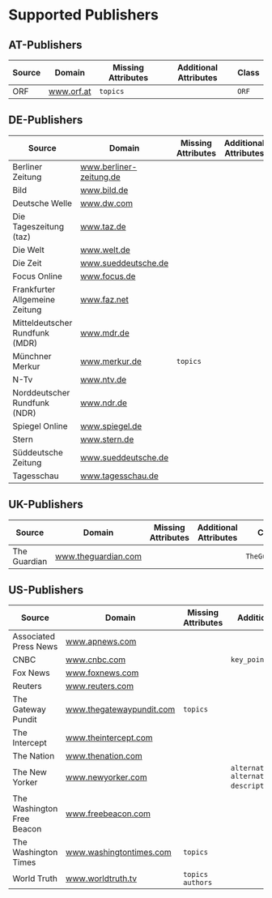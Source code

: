 # Supported Publishers


## AT-Publishers
<table class="publishers at">
  <thead>
    <tr>
      <th>Source</th>
      <th>Domain</th>
      <th>Missing Attributes</th>
      <th>Additional Attributes</th>
      <th>Class</th>
    </tr>
  </thead>
  <tbody>
    <tr>
      <td>
        <div>ORF</div>
      </td>
      <td>
        <a href="https://www.orf.at">
          <span>www.orf.at</span>
        </a>
      </td>
      <td>
        <code>topics</code>
      </td>
      <td>&#160;</td>
      <td>
        <code>ORF</code>
      </td>
    </tr>
  </tbody>
</table>

## DE-Publishers
<table class="publishers de">
  <thead>
    <tr>
      <th>Source</th>
      <th>Domain</th>
      <th>Missing Attributes</th>
      <th>Additional Attributes</th>
      <th>Class</th>
    </tr>
  </thead>
  <tbody>
    <tr>
      <td>
        <div>Berliner Zeitung</div>
      </td>
      <td>
        <a href="https://www.berliner-zeitung.de/">
          <span>www.berliner-zeitung.de</span>
        </a>
      </td>
      <td>&#160;</td>
      <td>&#160;</td>
      <td>
        <code>BerlinerZeitung</code>
      </td>
    </tr>
    <tr>
      <td>
        <div>Bild</div>
      </td>
      <td>
        <a href="https://www.bild.de/">
          <span>www.bild.de</span>
        </a>
      </td>
      <td>&#160;</td>
      <td>&#160;</td>
      <td>
        <code>Bild</code>
      </td>
    </tr>
    <tr>
      <td>
        <div>Deutsche Welle</div>
      </td>
      <td>
        <a href="https://www.dw.com/">
          <span>www.dw.com</span>
        </a>
      </td>
      <td>&#160;</td>
      <td>&#160;</td>
      <td>
        <code>DW</code>
      </td>
    </tr>
    <tr>
      <td>
        <div>Die Tageszeitung (taz)</div>
      </td>
      <td>
        <a href="https://www.taz.de/">
          <span>www.taz.de</span>
        </a>
      </td>
      <td>&#160;</td>
      <td>&#160;</td>
      <td>
        <code>Taz</code>
      </td>
    </tr>
    <tr>
      <td>
        <div>Die Welt</div>
      </td>
      <td>
        <a href="https://www.welt.de/">
          <span>www.welt.de</span>
        </a>
      </td>
      <td>&#160;</td>
      <td>&#160;</td>
      <td>
        <code>DieWelt</code>
      </td>
    </tr>
    <tr>
      <td>
        <div>Die Zeit</div>
      </td>
      <td>
        <a href="https://www.sueddeutsche.de/">
          <span>www.sueddeutsche.de</span>
        </a>
      </td>
      <td>&#160;</td>
      <td>&#160;</td>
      <td>
        <code>DieZeit</code>
      </td>
    </tr>
    <tr>
      <td>
        <div>Focus Online</div>
      </td>
      <td>
        <a href="https://www.focus.de/">
          <span>www.focus.de</span>
        </a>
      </td>
      <td>&#160;</td>
      <td>&#160;</td>
      <td>
        <code>Focus</code>
      </td>
    </tr>
    <tr>
      <td>
        <div>Frankfurter Allgemeine Zeitung</div>
      </td>
      <td>
        <a href="https://www.faz.net/">
          <span>www.faz.net</span>
        </a>
      </td>
      <td>&#160;</td>
      <td>&#160;</td>
      <td>
        <code>FAZ</code>
      </td>
    </tr>
    <tr>
      <td>
        <div>Mitteldeutscher Rundfunk (MDR)</div>
      </td>
      <td>
        <a href="https://www.mdr.de/">
          <span>www.mdr.de</span>
        </a>
      </td>
      <td>&#160;</td>
      <td>&#160;</td>
      <td>
        <code>MDR</code>
      </td>
    </tr>
    <tr>
      <td>
        <div>M&#252;nchner Merkur</div>
      </td>
      <td>
        <a href="https://www.merkur.de/">
          <span>www.merkur.de</span>
        </a>
      </td>
      <td>
        <code>topics</code>
      </td>
      <td>&#160;</td>
      <td>
        <code>Merkur</code>
      </td>
    </tr>
    <tr>
      <td>
        <div>N-Tv</div>
      </td>
      <td>
        <a href="https://www.ntv.de/">
          <span>www.ntv.de</span>
        </a>
      </td>
      <td>&#160;</td>
      <td>&#160;</td>
      <td>
        <code>NTV</code>
      </td>
    </tr>
    <tr>
      <td>
        <div>Norddeutscher Rundfunk (NDR)</div>
      </td>
      <td>
        <a href="https://www.ndr.de/">
          <span>www.ndr.de</span>
        </a>
      </td>
      <td>&#160;</td>
      <td>&#160;</td>
      <td>
        <code>NDR</code>
      </td>
    </tr>
    <tr>
      <td>
        <div>Spiegel Online</div>
      </td>
      <td>
        <a href="https://www.spiegel.de/">
          <span>www.spiegel.de</span>
        </a>
      </td>
      <td>&#160;</td>
      <td>&#160;</td>
      <td>
        <code>SpiegelOnline</code>
      </td>
    </tr>
    <tr>
      <td>
        <div>Stern</div>
      </td>
      <td>
        <a href="https://www.stern.de/">
          <span>www.stern.de</span>
        </a>
      </td>
      <td>&#160;</td>
      <td>&#160;</td>
      <td>
        <code>Stern</code>
      </td>
    </tr>
    <tr>
      <td>
        <div>S&#252;ddeutsche Zeitung</div>
      </td>
      <td>
        <a href="https://www.sueddeutsche.de/">
          <span>www.sueddeutsche.de</span>
        </a>
      </td>
      <td>&#160;</td>
      <td>&#160;</td>
      <td>
        <code>SZ</code>
      </td>
    </tr>
    <tr>
      <td>
        <div>Tagesschau</div>
      </td>
      <td>
        <a href="https://www.tagesschau.de/">
          <span>www.tagesschau.de</span>
        </a>
      </td>
      <td>&#160;</td>
      <td>&#160;</td>
      <td>
        <code>Tagesschau</code>
      </td>
    </tr>
  </tbody>
</table>

## UK-Publishers
<table class="publishers uk">
  <thead>
    <tr>
      <th>Source</th>
      <th>Domain</th>
      <th>Missing Attributes</th>
      <th>Additional Attributes</th>
      <th>Class</th>
    </tr>
  </thead>
  <tbody>
    <tr>
      <td>
        <div>The Guardian</div>
      </td>
      <td>
        <a href="https://www.theguardian.com/">
          <span>www.theguardian.com</span>
        </a>
      </td>
      <td>&#160;</td>
      <td>&#160;</td>
      <td>
        <code>TheGuardian</code>
      </td>
    </tr>
  </tbody>
</table>

## US-Publishers
<table class="publishers us">
  <thead>
    <tr>
      <th>Source</th>
      <th>Domain</th>
      <th>Missing Attributes</th>
      <th>Additional Attributes</th>
      <th>Class</th>
    </tr>
  </thead>
  <tbody>
    <tr>
      <td>
        <div>Associated Press News</div>
      </td>
      <td>
        <a href="https://www.apnews.com/">
          <span>www.apnews.com</span>
        </a>
      </td>
      <td>&#160;</td>
      <td>&#160;</td>
      <td>
        <code>APNews</code>
      </td>
    </tr>
    <tr>
      <td>
        <div>CNBC</div>
      </td>
      <td>
        <a href="https://www.cnbc.com/">
          <span>www.cnbc.com</span>
        </a>
      </td>
      <td>&#160;</td>
      <td>
        <code>key_points</code>
      </td>
      <td>
        <code>CNBC</code>
      </td>
    </tr>
    <tr>
      <td>
        <div>Fox News</div>
      </td>
      <td>
        <a href="https://www.foxnews.com/">
          <span>www.foxnews.com</span>
        </a>
      </td>
      <td>&#160;</td>
      <td>&#160;</td>
      <td>
        <code>FoxNews</code>
      </td>
    </tr>
    <tr>
      <td>
        <div>Reuters</div>
      </td>
      <td>
        <a href="https://www.reuters.com/">
          <span>www.reuters.com</span>
        </a>
      </td>
      <td>&#160;</td>
      <td>&#160;</td>
      <td>
        <code>Reuters</code>
      </td>
    </tr>
    <tr>
      <td>
        <div>The Gateway Pundit</div>
      </td>
      <td>
        <a href="https://www.thegatewaypundit.com/">
          <span>www.thegatewaypundit.com</span>
        </a>
      </td>
      <td>
        <code>topics</code>
      </td>
      <td>&#160;</td>
      <td>
        <code>TheGatewayPundit</code>
      </td>
    </tr>
    <tr>
      <td>
        <div>The Intercept</div>
      </td>
      <td>
        <a href="https://www.theintercept.com/">
          <span>www.theintercept.com</span>
        </a>
      </td>
      <td>&#160;</td>
      <td>&#160;</td>
      <td>
        <code>TheIntercept</code>
      </td>
    </tr>
    <tr>
      <td>
        <div>The Nation</div>
      </td>
      <td>
        <a href="https://www.thenation.com/">
          <span>www.thenation.com</span>
        </a>
      </td>
      <td>&#160;</td>
      <td>&#160;</td>
      <td>
        <code>TheNation</code>
      </td>
    </tr>
    <tr>
      <td>
        <div>The New Yorker</div>
      </td>
      <td>
        <a href="https://www.newyorker.com/">
          <span>www.newyorker.com</span>
        </a>
      </td>
      <td>&#160;</td>
      <td>
        <code>alternative_description</code>
        <code>alternative_title</code>
        <code>description</code>
        <code>section</code>
      </td>
      <td>
        <code>TheNewYorker</code>
      </td>
    </tr>
    <tr>
      <td>
        <div>The Washington Free Beacon</div>
      </td>
      <td>
        <a href="https://www.freebeacon.com/">
          <span>www.freebeacon.com</span>
        </a>
      </td>
      <td>&#160;</td>
      <td>&#160;</td>
      <td>
        <code>FreeBeacon</code>
      </td>
    </tr>
    <tr>
      <td>
        <div>The Washington Times</div>
      </td>
      <td>
        <a href="https://www.washingtontimes.com/">
          <span>www.washingtontimes.com</span>
        </a>
      </td>
      <td>
        <code>topics</code>
      </td>
      <td>&#160;</td>
      <td>
        <code>WashingtonTimes</code>
      </td>
    </tr>
    <tr>
      <td>
        <div>World Truth</div>
      </td>
      <td>
        <a href="https://www.worldtruth.tv/">
          <span>www.worldtruth.tv</span>
        </a>
      </td>
      <td>
        <code>topics</code>
        <code>authors</code>
      </td>
      <td>&#160;</td>
      <td>
        <code>WorldTruth</code>
      </td>
    </tr>
  </tbody>
</table>
